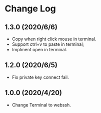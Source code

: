 # Change Log

## 1.3.0 (2020/6/6)
- Copy when right click mouse in terminal.
- Support ctrl+v to paste in terminal;
- Implment open in terminal.

## 1.2.0 (2020/6/5)
- Fix private key connect fail.

## 1.0.0 (2020/4/20)
- Change Terminal to webssh.